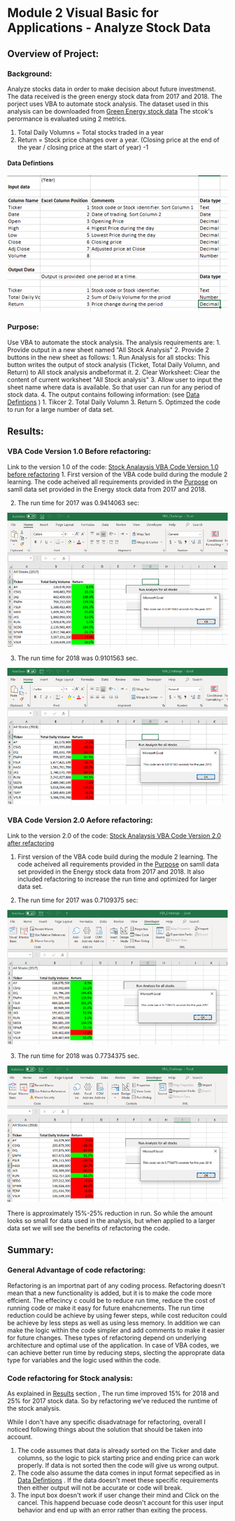# Module 2 Visual Basic for Applications - Analyze Stock Data

## Overview of Project:
### Background:
Analyze stocks data in order to make decision about future investmenst. The data received is the green energy stock data from 2017 and 2018.
The porject uses VBA to automate stock analysis. The dataset used in this analysis can be downloaded from [Green Energy stock data](https://2u-data-curriculum-team.s3.amazonaws.com/dataviz-online/module_2/green_stocks.xlsx)
The stcok's perormance is evaluated using 2 metrics.
   1. Total Daily Volumns = Total stocks traded in a year
   2. Return = Stock price changes over a year. (Closing price at the end of the year / closing price at the start of year) -1 

#### Data Defintions

  ![Data definitions](Resources/VBA_Challenge_Data_Definitions.png)
       
     
### Purpose:
Use VBA to automate the stock analysis. The analysis requirements are:
    1. Provide output in a new sheet named "All Stock Analysis"
    2. Provide 2 buttons in the new sheet as follows:
        1. Run Analysis for all stocks: This button writes the output of stock analysis (Ticket, Total Daily Volumn, and Return) to All stock analysis andbeformat it.
        2. Clear Worksheet: Clear the content of current worksheet "All Stock analysis"
    3. Allow user to input the sheet name where data is available. So that user can run for any period of stock data.
    4. The output contains following information: (see [Data Defintions](https://github.com/asyed9394/UofTSCS_DA_BC_2020_21_Stock_Analysis/blob/main/README.md#data-defintions) ) 
        1. Tikcer 
        2. Total Daily Volumn
        3. Return 
    5. Optimzed the code to run for a large number of data set.  
  
## Results:

### VBA Code Version 1.0 Before refactoring:

Link to the version 1.0 of the code: [Stock Analaysis VBA Code Version 1.0 before refactoring](Resources/VBA_Challenge_Before_Refactored.vbs)
    1. First version of the VBA code build during the module 2 learning. The code acheived all requirements provided in the [Purpose](https://github.com/asyed9394/UofTSCS_DA_BC_2020_21_Stock_Analysis/blob/main/Purpose) on samll data set provided in the Energy stock data from 2017 and 2018.
    
   2. The run time for 2017 was 0.9414063 sec:
  
  ![Run time for 2017 totals before code refactoring](Resources/Before_Refactoring_2017_All_Stock_Analysis.png)
  
   3. The run time for 2018 was 0.9101563 sec. 
  
  ![Run time for 2018 totals before code refactoring](Resources/Before_Refactoring_2018_All_Stock_Analysis.png)
    
### VBA Code Version 2.0 Aefore refactoring:

Link to the version 2.0 of the code: [Stock Analaysis VBA Code Version 2.0 after refactoring](Resources/VBA_Challenge_Refactored_Script.vbs)

   1. First version of the VBA code build during the module 2 learning. The code acheived all requirements provided in the [Purpose](https://github.com/asyed9394/UofTSCS_DA_BC_2020_21_Stock_Analysis/blob/main/Purpose) on samll data set provided in the Energy stock data from 2017 and 2018. It also included refactoring to increase the run time and optimized for larger data set.
  
  2. The run time for 2017 was 0.7109375 sec:
  
  ![Run time for 2017 totals after code refactoring](Resources/VBA_Challenge_2017.png)
  
  3. The run time for 2018 was 0.7734375 sec. 
  
  ![Run time for 2018 totals after code refactoring](Resources/VBA_Challenge_2018.png)

There is approximately 15%-25% reduction in run. So while the amount looks so small for data used in the analysis, but when applied to a larger data set we will see the benefits of refactoring the code.

## Summary:

### General Advantage of code refactoring:

Refactoring is an importnat part of any coding process. Refactoring doesn't mean that a new functionality is added, but it is to make the code more effcient. The effecincy c   could be to reduce run time, reduce the cost of running code or make it easy for future enahcnements. The run time reduction could be achieve by using fewer steps, while cost  reduciton could be achieve by less steps as well as using less memory. In addition we can make the logic within the code simpler and add comments to make it easier for future  changes.
These types of refactoring depend on underlying architecture and optimal use of the application. In case of VBA codes, we can achieve better run time by reducing steps, slecting the approprate data type for variables and the logic used within the code.

### Code refactoring for Stock analysis:

  As explained in [Results](https://github.com/asyed9394/UofTSCS_DA_BC_2020_21_Stock_Analysis/blob/main/Results) section , The run time improved 15% for 2018 and 25% for 2017 stock data. So by refactoring we've reduced the runtime of the stock analysis. 
  
 While I don't have any specific disadvatnage for refactoring, overall I noticed following things about the solution that should be taken into account.
 
  1. The code assumes that data is already sorted on the Ticker and date columns, so the logic to pick starting price and ending price can work properly. If data is not sorted then the code will give us wrong output.
  2. The code also assume the data comes in input format sepecified as in [Data Defintions](https://github.com/asyed9394/UofTSCS_DA_BC_2020_21_Stock_Analysis/blob/main/README.md#data-defintions) . If the data doesn't meet these specific requirements then either output will not be accurate or code will break.
  3. The input box doesn't work if user change their mind and Click on the cancel. This happend becuase code deosn't account for this user input behavior and end up with an error rather than exiting the process.
 
 
  



